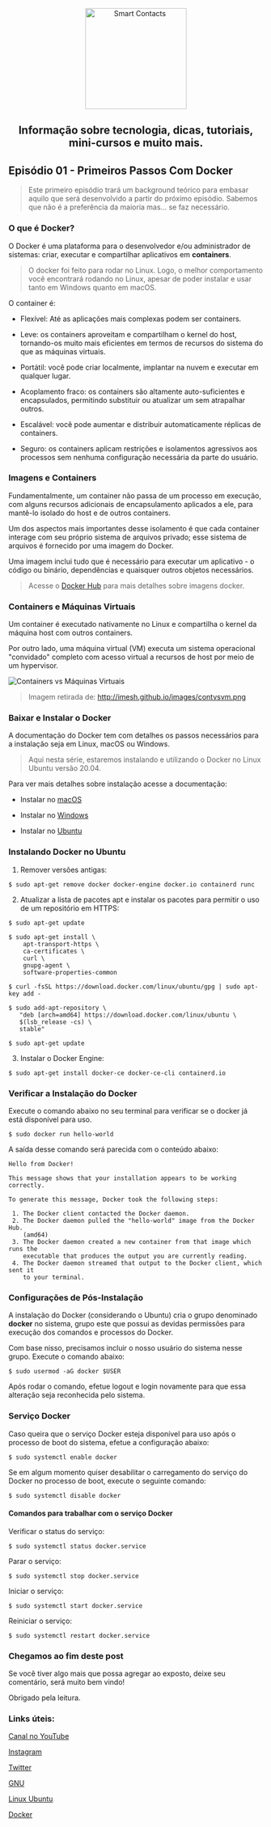 <p align="center">
  <a href="https://smartcontacts.com.br/">
    <img alt="Smart Contacts" src="https://smartcontacts.com.br/assets/img/logo.png" width="200" />
  </a>
</p>
<h2 align="center">
Informação sobre tecnologia, dicas, tutoriais, mini-cursos e muito mais.
</h2>

## Episódio 01 - Primeiros Passos Com Docker

> Este primeiro episódio trará um background teórico para embasar aquilo que será desenvolvido a partir do próximo episódio. Sabemos que não é a preferência da maioria mas... se faz necessário.

### O que é Docker?

O Docker é uma plataforma para o desenvolvedor e/ou administrador de sistemas: criar, executar e compartilhar aplicativos em **containers**.

> O docker foi feito para rodar no Linux. Logo, o melhor comportamento você encontrará rodando no Linux, apesar de poder instalar e usar tanto em Windows quanto em macOS.

O container é:

- Flexível: Até as aplicações mais complexas podem ser containers.

- Leve: os containers aproveitam e compartilham o kernel do host, tornando-os muito mais eficientes em termos de recursos do sistema do que as máquinas virtuais.

- Portátil: você pode criar localmente, implantar na nuvem e executar em qualquer lugar.

- Acoplamento fraco: os containers são altamente auto-suficientes e encapsulados, permitindo substituir ou atualizar um sem atrapalhar outros.

- Escalável: você pode aumentar e distribuir automaticamente réplicas de containers.

- Seguro: os containers aplicam restrições e isolamentos agressivos aos processos sem nenhuma configuração necessária da parte do usuário.

### Imagens e Containers

Fundamentalmente, um container não passa de um processo em execução, com alguns recursos adicionais de encapsulamento aplicados a ele, para mantê-lo isolado do host e de outros containers.

Um dos aspectos mais importantes desse isolamento é que cada container interage com seu próprio sistema de arquivos privado; esse sistema de arquivos é fornecido por uma imagem do Docker.

Uma imagem inclui tudo que é necessário para executar um aplicativo - o código ou binário, dependências e quaisquer outros objetos necessários.

> Acesse o [Docker Hub](https://hub.docker.com) para mais detalhes sobre imagens docker.

### Containers e Máquinas Virtuais

Um container é executado nativamente no Linux e compartilha o kernel da máquina host com outros containers.

Por outro lado, uma máquina virtual (VM) executa um sistema operacional "convidado" completo com acesso virtual a recursos de host por meio de um hypervisor.

![Containers vs Máquinas Virtuais](https://smartcontacts.com.br/assets/img/docker.png)

> Imagem retirada de: http://imesh.github.io/images/contvsvm.png

### Baixar e Instalar o Docker

A documentação do Docker tem com detalhes os passos necessários para a instalação seja em Linux, macOS ou Windows.

> Aqui nesta série, estaremos instalando e utilizando o Docker no Linux Ubuntu versão 20.04.

Para ver mais detalhes sobre instalação acesse a documentação:

- Instalar no [macOS](https://docs.docker.com/docker-for-mac/install/)

- Instalar no [Windows](https://docs.docker.com/docker-for-windows/install/)

- Instalar no [Ubuntu](https://docs.docker.com/engine/install/ubuntu/)

### Instalando Docker no Ubuntu

1. Remover versões antigas:

```
$ sudo apt-get remove docker docker-engine docker.io containerd runc
```

2. Atualizar a lista de pacotes apt e instalar os pacotes para permitir o uso de um repositório em HTTPS:

```
$ sudo apt-get update
```

```
$ sudo apt-get install \
    apt-transport-https \
    ca-certificates \
    curl \
    gnupg-agent \
    software-properties-common

$ curl -fsSL https://download.docker.com/linux/ubuntu/gpg | sudo apt-key add -
```

```
$ sudo add-apt-repository \
   "deb [arch=amd64] https://download.docker.com/linux/ubuntu \
   $(lsb_release -cs) \
   stable"
```

```
$ sudo apt-get update
```

3. Instalar o Docker Engine:

```
$ sudo apt-get install docker-ce docker-ce-cli containerd.io
```

### Verificar a Instalação do Docker

Execute o comando abaixo no seu terminal para verificar se o docker já está disponível para uso.

```
$ sudo docker run hello-world
```

A saída desse comando será parecida com o conteúdo abaixo:

```
Hello from Docker!

This message shows that your installation appears to be working correctly.

To generate this message, Docker took the following steps:

 1. The Docker client contacted the Docker daemon.
 2. The Docker daemon pulled the "hello-world" image from the Docker Hub.
    (amd64)
 3. The Docker daemon created a new container from that image which runs the
    executable that produces the output you are currently reading.
 4. The Docker daemon streamed that output to the Docker client, which sent it
    to your terminal.
```

### Configurações de Pós-Instalação

A instalação do Docker (considerando o Ubuntu) cria o grupo denominado **docker** no sistema, grupo este que possui as devidas permissões para execução dos comandos e processos do Docker.

Com base nisso, precisamos incluir o nosso usuário do sistema nesse grupo. Execute o comando abaixo:

```
$ sudo usermod -aG docker $USER
```

Após rodar o comando, efetue logout e login novamente para que essa alteração seja reconhecida pelo sistema.

### Serviço Docker

Caso queira que o serviço Docker esteja disponível para uso após o processo de boot do sistema, efetue a configuração abaixo:

```
$ sudo systemctl enable docker
```

Se em algum momento quiser desabilitar o carregamento do serviço do Docker no processo de boot, execute o seguinte comando:

```
$ sudo systemctl disable docker
```

#### Comandos para trabalhar com o serviço Docker

Verificar o status do serviço:

```
$ sudo systemctl status docker.service
```

Parar o serviço:

```
$ sudo systemctl stop docker.service
```

Iniciar o serviço:

```
$ sudo systemctl start docker.service
```

Reiniciar o serviço:

```
$ sudo systemctl restart docker.service
```

### Chegamos ao fim deste post

Se você tiver algo mais que possa agregar ao exposto, deixe seu comentário, será muito bem vindo!

Obrigado pela leitura.


### Links úteis:

[Canal no YouTube](https://www.youtube.com/channel/UCC6ue986efLUHRuqGiIfuwQ/featured?view_as=public)

[Instagram](https://www.instagram.com/smartcontacts/)

[Twitter](https://twitter.com/@ContactsSmart)

[GNU](http://www.gnu.org)

[Linux Ubuntu](https://ubuntu.com/)

[Docker](https://docs.docker.com/)

